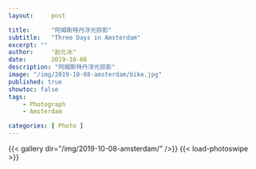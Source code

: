 ```yaml
---
layout:     post

title:      "阿姆斯特丹浮光掠影"
subtitle:   "Three Days in Amsterdam"
excerpt: ""
author:     "赵化冰"
date:       2019-10-08
description: "阿姆斯特丹浮光掠影"
image: "/img/2019-10-08-amsterdam/bike.jpg"
published: true
showtoc: false
tags:
    - Photograph
    - Amsterdam

categories: [ Photo ]
---
```


{{< gallery dir="/img/2019-10-08-amsterdam/" />}} {{< load-photoswipe >}}


